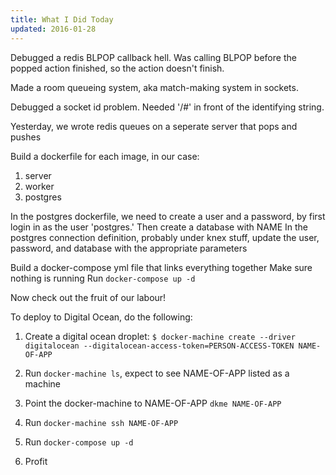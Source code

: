 ```yaml
---
title: What I Did Today
updated: 2016-01-28
---
```


Debugged a redis BLPOP callback hell.
Was calling BLPOP before the popped action finished, so the action doesn't finish.

Made a room queueing system, aka match-making system in sockets.

Debugged a socket id problem. Needed '/#' in front of the identifying string.

Yesterday, we wrote redis queues on a seperate server that pops and pushes

Build a dockerfile for each image, in our case:

1. server
1. worker
1. postgres

In the postgres dockerfile, we need to create a user and a password, by first login in as the user 'postgres.' Then create a database with NAME In the postgres connection definition, probably under knex stuff, update the user, password, and database with the appropriate parameters

Build a docker-compose yml file that links everything together
Make sure nothing is running
Run ```docker-compose up -d```

Now check out the fruit of our labour!

To deploy to Digital Ocean, do the following:
1. Create a digital ocean droplet:
``` $ docker-machine create --driver digitalocean --digitalocean-access-token=PERSON-ACCESS-TOKEN NAME-OF-APP ```

2. Run ```docker-machine ls```, expect to see NAME-OF-APP listed as a machine
3. Point the docker-machine to NAME-OF-APP ```dkme NAME-OF-APP```
4. Run ```docker-machine ssh NAME-OF-APP```
5. Run ```docker-compose up -d```
6. Profit



